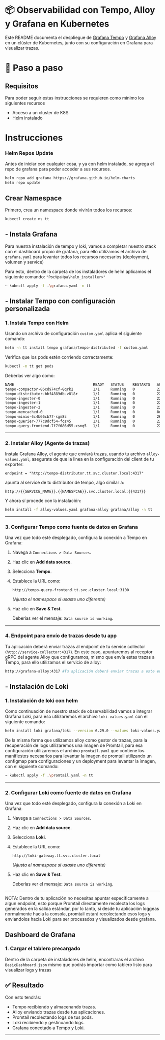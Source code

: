 # 📦 Observabilidad con Tempo, Alloy y Grafana en Kubernetes

Este README documenta el despliegue de [Grafana Tempo](https://grafana.com/oss/tempo/) y [Grafana Alloy](https://grafana.com/docs/alloy/latest/) en un clúster de Kubernetes, junto con su configuración en Grafana para visualizar trazas.

# 🚀 Paso a paso

## Requisitos

Para poder seguir estas instrucciones se requieren como mínimo los siguientes recursos
- Acceso a un cluster de K8S
- Helm instalado


# Instrucciones

### Helm Repos Update

Antes de iniciar con cualquier cosa, y ya con helm instalado, se agrega el repo de grafana para poder acceder a sus recursos.
``` bash
helm repo add grafana https://grafana.github.io/helm-charts
helm repo update
```


## Crear Namespace

Primero, crea un namespace donde vivirán todos los recursos:

```bash
kubectl create ns tt
```

## - Instala Grafana

Para nuestra instalación de tempo y loki, vamos a completar nuestro stack con el dashboard propio de grafana, para ello utilizamos el archivo de `grafana.yaml` para levantar todos los recursos necesarios (deployment, volumen y service)
 
Para esto, dentro de la carpeta de los instaladores de helm aplicamos el siguiente comando:
`"PocVpaHpa\helm_installer>"`
```bash
~ kubectl apply -f .\grafana.yaml -n tt
```

## - Instalar Tempo con configuración personalizada

### 1. Instala Tempo con Helm 
Usando un archivo de configuración `custom.yaml` aplica el siguiente comando:

```bash
helm -n tt install tempo grafana/tempo-distributed -f custom.yaml
```

Verifica que los pods estén corriendo correctamente:

```bash
kubectl -n tt get pods
```

Deberías ver algo como:

```bash
NAME                                    READY   STATUS    RESTARTS   AGE
tempo-compactor-86cd974cf-8qrk2         1/1     Running   0          22h
tempo-distributor-bbf4889db-v8l8r       1/1     Running   0          22h
tempo-ingester-0                        1/1     Running   0          22h
tempo-ingester-1                        1/1     Running   0          22h
tempo-ingester-2                        1/1     Running   0          22h
tempo-memcached-0                       1/1     Running   0          8d
tempo-minio-6c4b66cb77-sgm8z            1/1     Running   0          26h
tempo-querier-777c8dcf54-fqz45          1/1     Running   0          22h
tempo-query-frontend-7f7f686d55-xsnq5   1/1     Running   0          22h
```

---

### 2. Instalar Alloy (Agente de trazas)

Instala Grafana Alloy, el agente que enviará trazas, usando tu archivo `alloy-values.yaml`, asegurate de que la linea en la configuración del client de tu exporter:

`endpoint = "http://tempo-distributor.tt.svc.cluster.local:4317"` 

apunta al service de tu distributor de tempo, algo similar a:  

`http://{{SERVICE_NAME}}.{{NAMESPCAE}}.svc.cluster.local:{{4317}}`


Y ahora sí procede con la instalación:
```bash
helm install -f alloy-values.yaml grafana-alloy grafana/alloy -n tt
```

---

### 3. Configurar Tempo como fuente de datos en Grafana

Una vez que todo esté desplegado, configura la conexión a Tempo en Grafana:

1. Navega a `Connections > Data Sources`.
2. Haz clic en **Add data source**.
3. Selecciona **Tempo**.
4. Establece la URL como:

    ```text
    http://tempo-query-frontend.tt.svc.cluster.local:3100
    ```

    *(Ajusta el namespace si usaste uno diferente)*

5. Haz clic en **Save & Test**.

    Deberías ver el mensaje: `Data source is working`.

---

### 4. Endpoint para envío de trazas desde tu app

Tu aplicación deberá enviar trazas al endpoint de tu service collector (`http://service-collector:4317`). En este caso, apuntaremos al receptor gRPC del agente Alloy que configuramos, mismo que envía estas trazas a Tempo, para ello utilizamos el servicio de alloy:
```bash
http://grafana-alloy:4317 #Tu aplicación deberá enviar trazas a este endpoint
```

## - Instalación de Loki
### 1. Instalación de loki con helm
Como continuación de nuestro stack de observabilidad vamos a integrar Grafana Loki, para eso utilizaremos el archivo `loki-values.yaml` con el siguiente comando:

```bash
helm install loki grafana/loki --version 6.29.0 --values loki-values.yaml -n tt
```

De la misma forma que utilizamos alloy como gestor de trazas, para la recuperación de logs utilizaremos una imagen de Promtail, para esa configuración utilizaremos el archivo `promtail.yaml` que contiene los manifiestos necesarios para levantar la imagen de promtail utilizando un configmap para configuraciones y un deployment para levantar la imagen, con el siguiente comando:

```bash
~ kubectl apply -f .\promtail.yaml -n tt
```
---
### 2. Configurar Loki como fuente de datos en Grafana
Una vez que todo esté desplegado, configura la conexión a Loki en Grafana:

1. Navega a `Connections > Data Sources`.
2. Haz clic en **Add data source**.
3. Selecciona **Loki**.
4. Establece la URL como:

    ```text
    http://loki-gateway.tt.svc.cluster.local
    ```

    *(Ajusta el namespace si usaste uno diferente)*

5. Haz clic en **Save & Test**.

    Deberías ver el mensaje: `Data source is working`.
---
NOTA: Dentro de tu aplicación no necesitas apuntar especificamente a algun endpoint, esto porque Promtail directamente recolecta los logs generados en la salida estándar, por lo tanto, si desde tu aplicación loggeas normalmente hacia la consola, promtail estará recolectando esos logs y enviandolos hacia Loki para ser procesados y visualizados desde grafana.  

## Dashboard de Grafana
### 1. Cargar el tablero precargado
Dentro de la carpeta de instaladores de helm, encontraras el archivo  `BasicDashboard.json` mismo que podrás importar como tablero listo para visualizar logs y trazas

## ✅ Resultado

Con esto tendrás:

- Tempo recibiendo y almacenando trazas.
- Alloy enviando trazas desde tus aplicaciones.
- Promtail recolectando logs de tus pods.
- Loki recibiendo y gestinoando logs.
- Grafana conectado a Tempo y Loki.

---
